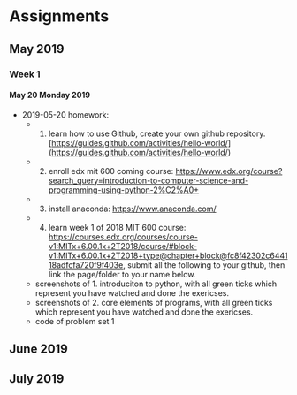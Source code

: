 # Assignments
## May 2019
### Week 1
#### May 20 Monday 2019

* 2019-05-20 homework:
  * 1.  learn how to use Github, create your own github repository.[https://guides.github.com/activities/hello-world/] (https://guides.github.com/activities/hello-world/)  
  * 2. enroll edx mit 600 coming course: https://www.edx.org/course?search_query=introduction-to-computer-science-and-programming-using-python-2%C2%A0+ 
  * 3. install anaconda: https://www.anaconda.com/ 
  * 4. learn week 1 of 2018 MIT 600 course: https://courses.edx.org/courses/course-v1:MITx+6.00.1x+2T2018/course/#block-v1:MITx+6.00.1x+2T2018+type@chapter+block@fc8f42302c644118adfcfa720f9f403e, submit all the following to your github, then link the page/folder to your name below.
   * screenshots of 1. introduciton to python, with all green ticks which represent you have watched and done the exericses.
   * screenshots of 2. core elements of programs,  with all green ticks which represent you have watched and done the exericses.
   * code of problem set 1  
    



## June 2019


## July 2019


